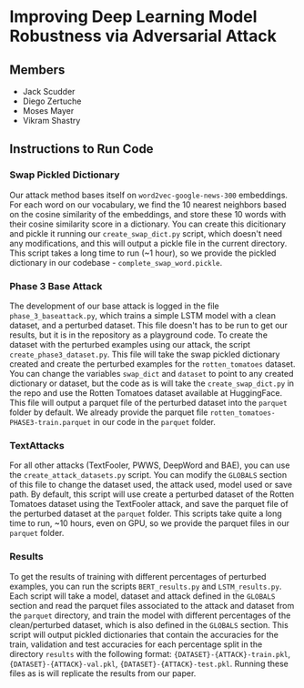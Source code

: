 # Improving Deep Learning Model Robustness via Adversarial Attack

## Members
* Jack Scudder
* Diego Zertuche
* Moses Mayer
* Vikram Shastry


## Instructions to Run Code

### Swap Pickled Dictionary

Our attack method bases itself on `word2vec-google-news-300` embeddings. For each word on our vocabulary, we find the 10 nearest neighbors based on the cosine similarity of the embeddings, and store these 10 words with their cosine similarity score in a dictionary. You can create this dicitionary and pickle it running our `create_swap_dict.py` script, which doesn't need any modifications, and this will output a pickle file in the current directory. This script takes a long time to run (~1 hour), so we provide the pickled dictionary in our codebase - `complete_swap_word.pickle`.

### Phase 3 Base Attack

The development of our base attack is logged in the file `phase_3_baseattack.py`, which trains a simple LSTM model with a clean dataset, and a perturbed dataset. This file doesn't has to be run to get our results, but it is in the repository as a playground code. To create the dataset with the perturbed examples using our attack, the script `create_phase3_dataset.py`. This file will take the swap pickled dictionary created and create the perturbed examples for the `rotten_tomatoes` dataset. You can change the variables `swap_dict` and `dataset` to point to any created dictionary or dataset, but the code as is will take the `create_swap_dict.py` in the repo and use the Rotten Tomatoes dataset available at HuggingFace. This file will output a parquet file of the perturbed dataset into the `parquet` folder by default. We already provide the parquet file `rotten_tomatoes-PHASE3-train.parquet` in our code in the `parquet` folder.

### TextAttacks

For all other attacks (TextFooler, PWWS, DeepWord and BAE), you can use the `create_attack_datasets.py` script. You can modify the `GLOBALS` section of this file to change the dataset used, the attack used, model used or save path. By default, this script will use create a perturbed dataset of the Rotten Tomatoes dataset using the TextFooler attack, and save the parquet file of the perturbed dataset at the `parquet` folder. This scripts take quite a long time to run, ~10 hours, even on GPU, so we provide the parquet files in our `parquet` folder.

### Results

To get the results of training with different percentages of perturbed examples, you can run the scripts `BERT_results.py` and `LSTM_results.py`. Each script will take a model, dataset and attack defined in the `GLOBALS` section and read the parquet files associated to the attack and dataset from the `parquet` directory, and train the model with different percentages of the clean/perturbed dataset, which is also defined in the `GLOBALS` section. This script will output pickled dictionaries that contain the accuracies for the train, validation and test accuracies for each percentage split in the directory `results` with the following format: `{DATASET}-{ATTACK}-train.pkl`, `{DATASET}-{ATTACK}-val.pkl`, `{DATASET}-{ATTACK}-test.pkl`. Running these files as is will replicate the results from our paper.
